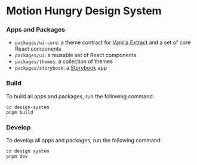 # Motion Hungry Design System

### Apps and Packages

- `packages/ui-core`: a theme contract for [Vanilla Extract](https://vanilla-extract.style/) and a set of core React components
- `packages/ui`: a reusable set of React components
- `packages/themes`: a collection of themes
- `packages/storybook`: a [Storybook](https://storybook.js.org/) app

### Build

To build all apps and packages, run the following command:

```
cd design-system
pnpm build
```

### Develop

To develop all apps and packages, run the following command:

```
cd design system
pnpm dev
```
